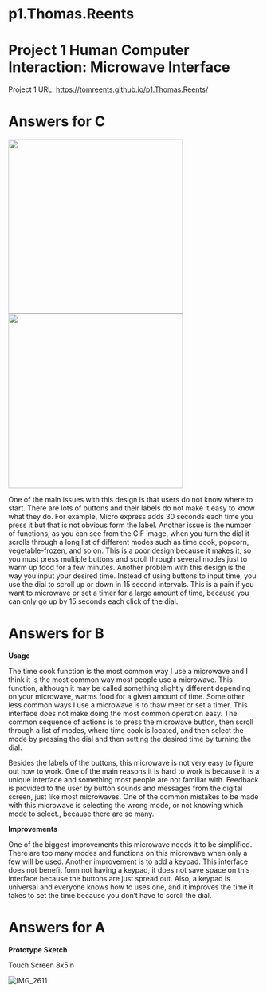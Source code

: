 # p1.Thomas.Reents
# Project 1 Human Computer Interaction: Microwave Interface

Project 1 URL: https://tomreents.github.io/p1.Thomas.Reents/

# Answers for C

<img src="https://user-images.githubusercontent.com/68446643/109210035-e613d000-7771-11eb-8d14-54f684ee5138.jpg" width = "350">
<img src="https://user-images.githubusercontent.com/68446643/109210184-1c514f80-7772-11eb-9035-f15ccb61db76.GIF" width = "350">


One of the main issues with this design is that users do not know where to start. There are lots of buttons and their labels do not make it easy to know what they do. For example, Micro express adds 30 seconds each time you press it but that is not obvious form the label. Another issue is the number of functions, as you can see from the GIF image, when you turn the dial it scrolls through a long list of different modes such as time cook, popcorn, vegetable-frozen, and so on. This is a poor design because it makes it, so you must press multiple buttons and scroll through several modes just to warm up food for a few minutes. Another problem with this design is the way you input your desired time. Instead of using buttons to input time, you use the dial to scroll up or down in 15 second intervals. This is a pain if you want to microwave or set a timer for a large amount of time, because you can only go up by 15 seconds each click of the dial. 

# Answers for B

**Usage**

The time cook function is the most common way I use a microwave and I think it is the most common way most people use a microwave. This function, although it may be called something slightly different depending on your microwave, warms food for a given amount of time. Some other less common ways I use a microwave is to thaw meet or set a timer. This interface does not make doing the most common operation easy. The common sequence of actions is to press the microwave button, then scroll through a list of modes, where time cook is located, and then select the mode by pressing the dial and then setting the desired time by turning the dial. 

Besides the labels of the buttons, this microwave is not very easy to figure out how to work. One of the main reasons it is hard to work is because it is a unique interface and something most people are not familiar with. Feedback is provided to the user by button sounds and messages from the digital screen, just like most microwaves. One of the common mistakes to be made with this microwave is selecting the wrong mode, or not knowing which mode to select., because there are so many.  

**Improvements** 

One of the biggest improvements this microwave needs it to be simplified. There are too many modes and functions on this microwave when only a few will be used. Another improvement is to add a keypad. This interface does not benefit form not having a keypad, it does not save space on this interface because the buttons are just spread out. Also, a keypad is universal and everyone knows how to uses one, and it improves the time it takes to set the time because you don’t have to scroll the dial. 

# Answers for A

**Prototype Sketch**

Touch Screen 8x5in

![IMG_2611](https://user-images.githubusercontent.com/68446643/109334218-12892400-7826-11eb-8031-6390382dd9a4.jpg)

